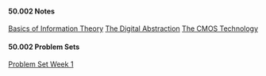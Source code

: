 #### 50.002 Notes
[Basics of Information Theory](https://natalieagus.github.io/50002/basics_of_information.html)
[The Digital Abstraction](https://natalieagus.github.io/50002/the_digital_abstraction.html)
[The CMOS Technology](https://natalieagus.github.io/50002/cmos_technology.html)

#### 50.002 Problem Sets
[Problem Set Week 1](https://natalieagus.github.io/50002/PS1/)